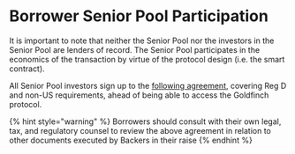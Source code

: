 # Borrower Senior Pool Participation

It is important to note that neither the Senior Pool nor the investors in the Senior Pool are lenders of record. The Senior Pool participates in the economics of the transaction by virtue of the protocol design (i.e. the smart contract).

All Senior Pool investors sign up to the [following agreement](https://app.goldfinch.finance/senior-pool-agreement-non-us), covering Reg D and non-US requirements, ahead of being able to access the Goldfinch protocol.

{% hint style="warning" %}
Borrowers should consult with their own legal, tax, and regulatory counsel to review the above agreement in relation to other documents executed by Backers in their raise
{% endhint %}

